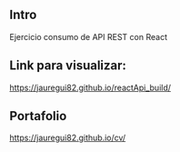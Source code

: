 ## Intro
Ejercicio consumo de API REST con React

## Link para visualizar:
https://jauregui82.github.io/reactApi_build/


## Portafolio 
https://jauregui82.github.io/cv/
